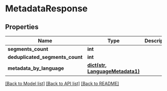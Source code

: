 # MetadataResponse

## Properties
Name | Type | Description | Notes
------------ | ------------- | ------------- | -------------
**segments_count** | **int** |  | [optional] 
**deduplicated_segments_count** | **int** |  | [optional] 
**metadata_by_language** | [**dict(str, LanguageMetadata1)**](LanguageMetadata1.md) |  | [optional] 

[[Back to Model list]](../README.md#documentation-for-models) [[Back to API list]](../README.md#documentation-for-api-endpoints) [[Back to README]](../README.md)



